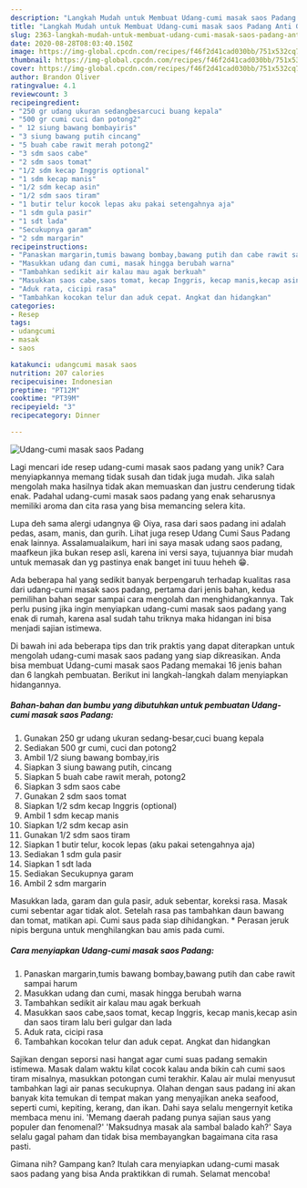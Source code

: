 ```yaml
---
description: "Langkah Mudah untuk Membuat Udang-cumi masak saos Padang Anti Gagal"
title: "Langkah Mudah untuk Membuat Udang-cumi masak saos Padang Anti Gagal"
slug: 2363-langkah-mudah-untuk-membuat-udang-cumi-masak-saos-padang-anti-gagal
date: 2020-08-28T08:03:40.150Z
image: https://img-global.cpcdn.com/recipes/f46f2d41cad030bb/751x532cq70/udang-cumi-masak-saos-padang-foto-resep-utama.jpg
thumbnail: https://img-global.cpcdn.com/recipes/f46f2d41cad030bb/751x532cq70/udang-cumi-masak-saos-padang-foto-resep-utama.jpg
cover: https://img-global.cpcdn.com/recipes/f46f2d41cad030bb/751x532cq70/udang-cumi-masak-saos-padang-foto-resep-utama.jpg
author: Brandon Oliver
ratingvalue: 4.1
reviewcount: 3
recipeingredient:
- "250 gr udang ukuran sedangbesarcuci buang kepala"
- "500 gr cumi cuci dan potong2"
- " 12 siung bawang bombayiris"
- "3 siung bawang putih cincang"
- "5 buah cabe rawit merah potong2"
- "3 sdm saos cabe"
- "2 sdm saos tomat"
- "1/2 sdm kecap Inggris optional"
- "1 sdm kecap manis"
- "1/2 sdm kecap asin"
- "1/2 sdm saos tiram"
- "1 butir telur kocok lepas aku pakai setengahnya aja"
- "1 sdm gula pasir"
- "1 sdt lada"
- "Secukupnya garam"
- "2 sdm margarin"
recipeinstructions:
- "Panaskan margarin,tumis bawang bombay,bawang putih dan cabe rawit sampai harum"
- "Masukkan udang dan cumi, masak hingga berubah warna"
- "Tambahkan sedikit air kalau mau agak berkuah"
- "Masukkan saos cabe,saos tomat, kecap Inggris, kecap manis,kecap asin dan saos tiram lalu beri gulgar dan lada"
- "Aduk rata, cicipi rasa"
- "Tambahkan kocokan telur dan aduk cepat. Angkat dan hidangkan"
categories:
- Resep
tags:
- udangcumi
- masak
- saos

katakunci: udangcumi masak saos 
nutrition: 207 calories
recipecuisine: Indonesian
preptime: "PT12M"
cooktime: "PT39M"
recipeyield: "3"
recipecategory: Dinner

---
```



![Udang-cumi masak saos Padang](https://img-global.cpcdn.com/recipes/f46f2d41cad030bb/751x532cq70/udang-cumi-masak-saos-padang-foto-resep-utama.jpg)

Lagi mencari ide resep udang-cumi masak saos padang yang unik? Cara menyiapkannya memang tidak susah dan tidak juga mudah. Jika salah mengolah maka hasilnya tidak akan memuaskan dan justru cenderung tidak enak. Padahal udang-cumi masak saos padang yang enak seharusnya memiliki aroma dan cita rasa yang bisa memancing selera kita.

Lupa deh sama alergi udangnya 😆 Oiya, rasa dari saos padang ini adalah pedas, asam, manis, dan gurih. Lihat juga resep Udang Cumi Saus Padang enak lainnya. Assalamualaikum, hari ini saya masak udang saos padang, maafkeun jika bukan resep asli, karena ini versi saya, tujuannya biar mudah untuk memasak dan yg pastinya enak banget ini tuuu heheh 😁.

Ada beberapa hal yang sedikit banyak berpengaruh terhadap kualitas rasa dari udang-cumi masak saos padang, pertama dari jenis bahan, kedua pemilihan bahan segar sampai cara mengolah dan menghidangkannya. Tak perlu pusing jika ingin menyiapkan udang-cumi masak saos padang yang enak di rumah, karena asal sudah tahu triknya maka hidangan ini bisa menjadi sajian istimewa.


Di bawah ini ada beberapa tips dan trik praktis yang dapat diterapkan untuk mengolah udang-cumi masak saos padang yang siap dikreasikan. Anda bisa membuat Udang-cumi masak saos Padang memakai 16 jenis bahan dan 6 langkah pembuatan. Berikut ini langkah-langkah dalam menyiapkan hidangannya.

<!--inarticleads1-->

##### Bahan-bahan dan bumbu yang dibutuhkan untuk pembuatan Udang-cumi masak saos Padang:

1. Gunakan 250 gr udang ukuran sedang-besar,cuci buang kepala
1. Sediakan 500 gr cumi, cuci dan potong2
1. Ambil  1/2 siung bawang bombay,iris
1. Siapkan 3 siung bawang putih, cincang
1. Siapkan 5 buah cabe rawit merah, potong2
1. Siapkan 3 sdm saos cabe
1. Gunakan 2 sdm saos tomat
1. Siapkan 1/2 sdm kecap Inggris (optional)
1. Ambil 1 sdm kecap manis
1. Siapkan 1/2 sdm kecap asin
1. Gunakan 1/2 sdm saos tiram
1. Siapkan 1 butir telur, kocok lepas (aku pakai setengahnya aja)
1. Sediakan 1 sdm gula pasir
1. Siapkan 1 sdt lada
1. Sediakan Secukupnya garam
1. Ambil 2 sdm margarin


Masukkan lada, garam dan gula pasir, aduk sebentar, koreksi rasa. Masak cumi sebentar agar tidak alot. Setelah rasa pas tambahkan daun bawang dan tomat, matikan api. Cumi saus pada siap dihidangkan. * Perasan jeruk nipis berguna untuk menghilangkan bau amis pada cumi. 

<!--inarticleads2-->

##### Cara menyiapkan Udang-cumi masak saos Padang:

1. Panaskan margarin,tumis bawang bombay,bawang putih dan cabe rawit sampai harum
1. Masukkan udang dan cumi, masak hingga berubah warna
1. Tambahkan sedikit air kalau mau agak berkuah
1. Masukkan saos cabe,saos tomat, kecap Inggris, kecap manis,kecap asin dan saos tiram lalu beri gulgar dan lada
1. Aduk rata, cicipi rasa
1. Tambahkan kocokan telur dan aduk cepat. Angkat dan hidangkan


Sajikan dengan seporsi nasi hangat agar cumi suas padang semakin istimewa. Masak dalam waktu kilat cocok kalau anda bikin cah cumi saos tiram misalnya, masukkan potongan cumi terakhir. Kalau air mulai menyusut tambahkan lagi air panas secukupnya. Olahan dengan saus padang ini akan banyak kita temukan di tempat makan yang menyajikan aneka seafood, seperti cumi, kepiting, kerang, dan ikan. Dahi saya selalu mengernyit ketika membaca menu ini. &#39;Memang daerah padang punya sajian saus yang populer dan fenomenal?&#39; &#39;Maksudnya masak ala sambal balado kah?&#39; Saya selalu gagal paham dan tidak bisa membayangkan bagaimana cita rasa pasti. 

Gimana nih? Gampang kan? Itulah cara menyiapkan udang-cumi masak saos padang yang bisa Anda praktikkan di rumah. Selamat mencoba!
